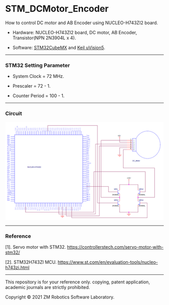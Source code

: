 # STM_DCMotor_Encoder
How to control DC motor and AB Encoder using NUCLEO-H743ZI2 board.

- Hardware:  NUCLEO-H743ZI2 board, DC motor, AB Encoder, Transistor(NPN 2N3904L x 4).

- Software: [STM32CubeMX](https://www.st.com/en/development-tools/stm32cubemx.html) and [Keil uVision5](https://www2.keil.com/mdk5/uvision/).

------

### STM32 Setting Parameter

- System Clock = 72 MHz.

- Prescaler = 72 - 1.

- Counter Period = 100 - 1.

------

### Circuit

![image](https://github.com/qaz9517532846/STM_DCMotor_Encoder/blob/main/circuit/circuit.png)

------
### Reference

[1]. Servo motor with STM32. https://controllerstech.com/servo-motor-with-stm32/

[2]. STM32H743ZI MCU. https://www.st.com/en/evaluation-tools/nucleo-h743zi.html

------

This repository is for your reference only. copying, patent application, academic journals are strictly prohibited.

Copyright © 2021 ZM Robotics Software Laboratory.

